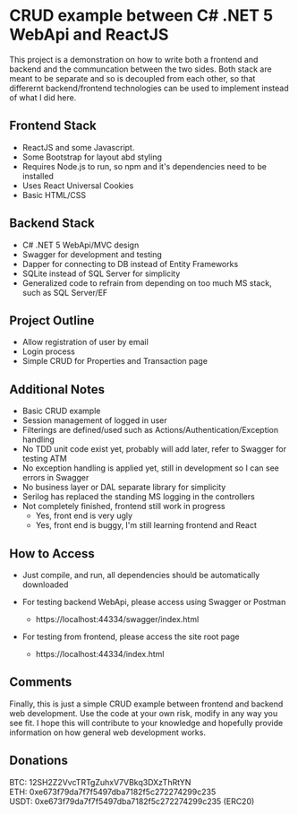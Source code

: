 # CRUD example between C# .NET 5 WebApi and ReactJS

This project is a demonstration on how to write both a frontend and backend and the communcation between the two sides.
Both stack are meant to be separate and so is decoupled from each other, so that differernt backend/frontend technologies 
can be used to implement instead of what I did here. 

## Frontend Stack

- ReactJS and some Javascript.
- Some Bootstrap for layout abd styling
- Requires Node.js to run, so npm and it's dependencies need to be installed
- Uses React Universal Cookies
- Basic HTML/CSS

## Backend Stack

- C# .NET 5 WebApi/MVC design
- Swagger for development and testing
- Dapper for connecting to DB instead of Entity Frameworks
- SQLite instead of SQL Server for simplicity
- Generalized code to refrain from depending on too much MS stack, such as SQL Server/EF

## Project Outline

- Allow registration of user by email
- Login process
- Simple CRUD for Properties and Transaction page

## Additional Notes

- Basic CRUD example
- Session management of logged in user
- Filterings are defined/used such as Actions/Authentication/Exception handling
- No TDD unit code exist yet, probably will add later, refer to Swagger for testing ATM
- No exception handling is applied yet, still in development so I can see errors in Swagger
- No business layer or DAL separate library for simplicity
- Serilog has replaced the standing MS logging in the controllers
- Not completely finished, frontend still work in progress
	- Yes, front end is very ugly
	- Yes, front end is buggy, I'm still learning frontend and React


## How to Access

- Just compile, and run, all dependencies should be automatically downloaded
- For testing backend WebApi, please access using Swagger or Postman
	- https://localhost:44334/swagger/index.html

- For testing from frontend, please access the site root page
	- https://localhost:44334/index.html


## Comments

Finally, this is just a simple CRUD example between frontend and backend web development.
Use the code at your own risk, modify in any way you see fit.
I hope this will contribute to your knowledge and hopefully provide information on how general web development works.


## Donations

BTC:  12SH2Z2VvcTRTgZuhxV7VBkq3DXzThRtYN  
ETH:  0xe673f79da7f7f5497dba7182f5c272274299c235  
USDT: 0xe673f79da7f7f5497dba7182f5c272274299c235 (ERC20)  
